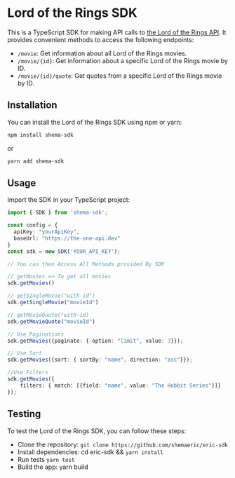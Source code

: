 # Lord of the Rings SDK

This is a TypeScript SDK for making API calls to [the Lord of the Rings API](https://the-one-api.dev/). It provides convenient methods to access the following endpoints:

- `/movie`: Get information about all Lord of the Rings movies.
- `/movie/{id}`: Get information about a specific Lord of the Rings movie by ID.
- `/movie/{id}/quote`: Get quotes from a specific Lord of the Rings movie by ID.

## Installation

You can install the Lord of the Rings SDK using npm or yarn:

```bash
npm install shema-sdk
```
or 

```bash
yarn add shema-sdk
```

## Usage

Import the SDK in your TypeScript project:

```typescript
import { SDK } from 'shema-sdk';

const config = {
  apiKey: "yourApiKey",
  baseUrl: "https://the-one-api.dev"
}
const sdk = new SDK('YOUR_API_KEY');

// You can then Access All Methods provided By SDK

// getMovies => To get all movies
sdk.getMovies()

// getSingleMovie("with-id")
sdk.getSingleMovie("movieId")

// getMovieQuote("with-id)
sdk.getMovieQuote("movieId")

// Use Paginations
sdk.getMovies({paginate: { option: "limit", value: 3}});

// Use Sort
sdk.getMovies({sort: { sortBy: "name", direction: "asc"}});

//Use Filters
sdk.getMovies({
    filters: { match: [{field: "name", value: "The Hobbit Series"}]}
});
```

## Testing

To test the Lord of the Rings SDK, you can follow these steps:

- Clone the repository: `git clone https://github.com/shemaeric/eric-sdk`
- Install dependencies: cd eric-sdk && `yarn install`
- Run tests `yarn test`
- Build the app: yarn build
